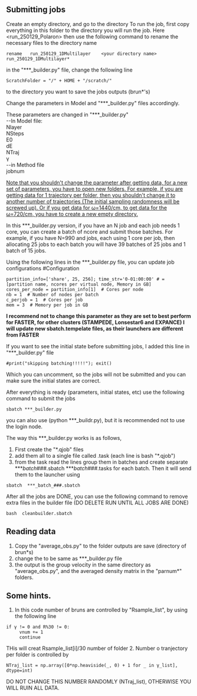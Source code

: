 ## Submitting jobs
Create an empty directory, and go to the directory
To run the job, first copy everything in this folder to the directory you will run the job. Here <run_250129_Polaron>
then use the following command to rename the necessary files to the directory name

```
rename   run_250129_1DMultilayer    <your directory name>    run_250129_1DMultilayer*
```

in the "***_builder.py" file, change the following line

```
ScratchFolder = "/" + HOME + "/scratch/"
```

to the directory you want to save the jobs outputs (brun*'s)

Change the parameters in Model and "***_builder.py" files accordingly.

These parameters are changed in "***_builder.py"  
--In Model file:  
Nlayer  
NSteps  
E0  
dE  
NTraj  
γ  
--in Method file  
jobnum  


<span style="text-decoration:underline;">Note that you shouldn't change the parameter after getting data, for a new set of parameters, you have to open new folders. For example, if you are getting data for 1 trajectory per folder, then you shouldn't change it to another number of trajectories (The initial sampling randomness will be screwed up). Or if you get data for ω=1440/cm, to get data for the ω=720/cm, you have to create a new empty directory.</span>

In this ***_builder.py version, if you have an N job and each job needs 1 core, you can create a batch of ncore and submit those batches. For example, if you have N=990 and jobs, each using 1 core per job, then allocating 25 jobs to each batch you will have 39 batches of 25 jobs and 1 batch of 15 jobs.  


Using the following lines in the ***_builder.py file, you can update job configurations
#Configuration
```
partition_info=['share', 25, 256]; time_str='0-01:00:00' # = [partition name, ncores per virtual node, Memory in GB]
cores_per_node = partition_info[1]  # Cores per node
nb = 1  # Number of nodes per batch
c_perjob = 1  # Cores per job
mem = 3  # Memory per job in GB
```

 **I recommend not to change this parameter as they are set to best perform for FASTER, for other clusters (STAMPEDE, Lonsestar6 and EXPANCE) I will update new sbatch.tempelate files, as their launchers are different from FASTER**


 If you want to see the initial state before submitting jobs, I added this line in "***_builder.py" file 

```
#print("skipping batching!!!!!"); exit()
```

 Which you can uncomment, so the jobs will not be submitted and you can make sure the initial states are correct.


 After everything is ready (parameters, initial states, etc) use the following command to submit the jobs

```
sbatch ***_builder.py
```

 you can also use (python ***_buildr.py), but it is recommended not to use the login node.

 The way this ***_builder.py works is as follows,
 1. First create the "*.qjob" files
 2. add them all to a single file called .task (each line is bash "*.qjob")
 3. from the task read the lines group them in batches and create separate 
 ***_batch_###.sbatch 
 ***_batch_###.tasks
for each batch. Then it will send them to the launcher using 

```
sbatch  ***_batch_###.sbatch 
```

After all the jobs are DONE, you can use the following command to remove extra files in the builder file (DO DELETE RUN UNTIL ALL JOBS ARE DONE)

```
bash  cleanbuilder.sbatch
```

## Reading data 
1. Copy the "average_obs.py" to the folder outputs are save (directory of brun*s)
2. change the <PARAMETERS> to be same as ***_builder.py file
3. the output is the group velocity in the same directory as "average_obs.py", and the averaged density matrix in the "parnum*" folders.

## Some hints.
1. In this code number of bruns are controlled by "Rsample_list", by using the following line

```
if γ != 0 and R%30 != 0:
     vnum += 1
     continue  
```

THis will creat Rsample_list[i]/30 number of folder
2. Number o tranjectory per folder is controlled by

```
NTraj_list = np.array([0*np.heaviside(_, 0) + 1 for _ in γ_list], dtype=int)
```

DO NOT CHANGE THIS NUMBER RANDOMLY (NTraj_list), OTHERWISE YOU WILL RUIN ALL DATA.